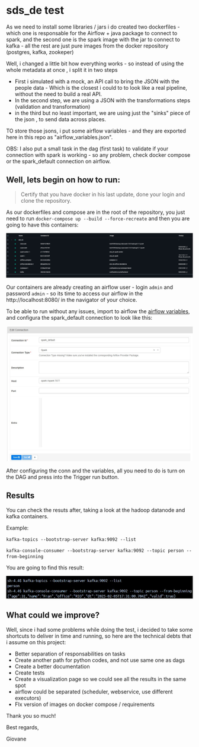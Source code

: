 # sds_de test




As we need to install some libraries / jars i do created two dockerfiles - which one is responsable for the Airflow + java package to connect to spark, and the second one is the spark image with the jar to connect to kafka - all the rest are just pure images from the docker repository (postgres, kafka, zookeper)

Well, i changed a little bit how everything works - so instead of using the whole metadata at once , i split it in two steps

- First i simulated with a mock, an API call to bring the JSON with the people data - Which is the closest i could to to look like a real pipeline, without the need to build a real API.
- In the second step, we are using a JSON with the transformations steps (validation and transformation)
- in the third but no least important, we are using just the "sinks" piece of the json , to send data across places.

TO store those jsons, i put some airflow variables - and they are exported here in this repo as "airflow_variables.json".

OBS: I also put a small task in the dag (first task) to validate if your connection with spark is working - so any problem, check docker compose or the spark_default connection on airflow.


## Well, lets begin on how to run:

>Certify that you have docker in his last update, done your login and clone the repository.

As our dockerfiles and compose are in the root of the repository, you just need to run `docker-compose up --build --force-recreate` and then you are going to have this containers:

![Containers on docker desktop](/images/containers.jpg)


Our containers are already creating an airflow user - login `admin` and password `admin` - so its time to access our airflow in the http://localhost:8080/ in the navigator of your choice.

To be able to run without any issues, import to airflow the  [airflow variables](airflow_variables.json), and configura the spark_default connection to look like this:

![spark_default conn config](/images/spark_default_conn.jpg)

After configuring the conn and the variables, all you need to do is turn on the DAG and press into the Trigger run button.

## Results
You can check the resuts after, taking a look at the hadoop datanode and kafka containers.

Example: 

> 
    kafka-topics --bootstrap-server kafka:9092 --list

> 
    kafka-console-consumer --bootstrap-server kafka:9092 --topic person --from-beginning

You are going to find this result:

![spark_default conn config](/images/kafk_result.jpg)

## What could we improve?

Well, since i had some problems while doing the test, i decided to take some shortcuts to deliver in time and running, so here are the technical debts that i assume on this project:

- Better separation of responsabilities on tasks 
- Create another path for python codes, and not use same one as dags
- Create a better documentation
- Create tests
- Create a visualization page so we could see all the results in the same spot
- airflow could be separated (scheduler, webservice, use different executors)
- FIx version of images on docker compose / requirements
  
Thank you so much!

Best regards,

Giovane